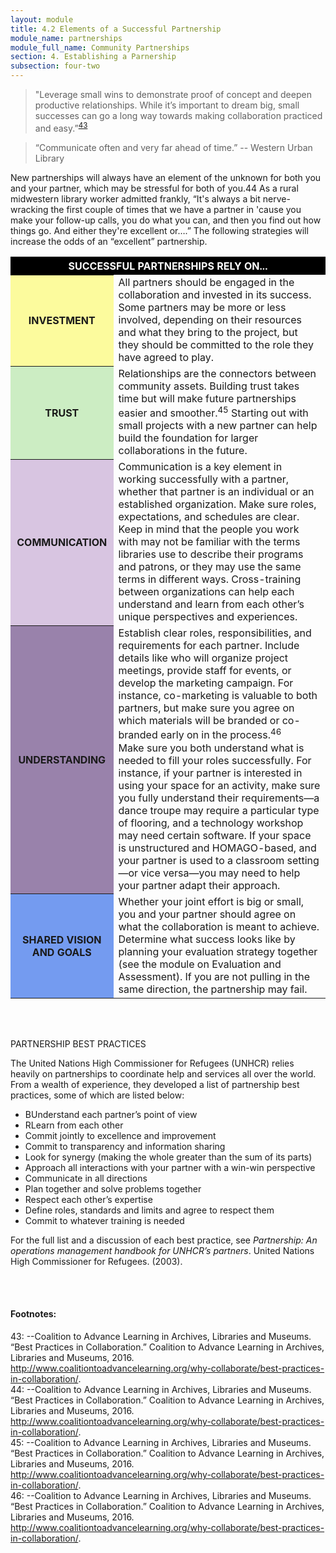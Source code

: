 ```yaml
---
layout: module
title: 4.2 Elements of a Successful Partnership
module_name: partnerships
module_full_name: Community Partnerships
section: 4. Establishing a Parnership
subsection: four-two
---
```


>"Leverage small wins to demonstrate proof of concept and deepen productive relationships. While it’s important to dream big, small successes can go a long way towards making collaboration practiced and easy.”<sup>[43](#fn43)</sup> 

>“Communicate often and very far ahead of time.” -- Western Urban Library 

New partnerships will always have an element of the unknown for both you and your partner, which may be stressful for both of you.44 As a rural midwestern library worker admitted frankly, “It's always a bit nerve-wracking the first couple of times that we have a partner in 'cause you make your follow-up calls, you do what you can, and then you find out how things go. And either they're excellent or….” The following strategies will increase the odds of an “excellent” partnership. 

<table> 
<tr style="background-color:#000000"><th style="color: white;" colspan = "2">SUCCESSFUL PARTNERSHIPS RELY ON...</th></tr> 
<tr><th style="background-color:#FCFB9D">INVESTMENT</th><td>All partners should be engaged in the collaboration and invested in its success. Some partners may be more or less involved, depending on their resources and what they bring to the project, but they should be committed to the role they have agreed to play.</td></tr> 
<tr><th style="background-color:#CCEDC3">TRUST</th><td>Relationships are the connectors between community assets. Building trust takes time but will make future partnerships easier and smoother.<sup>45</sup> Starting out with small projects with a new partner can help build the foundation for larger collaborations in the future.</td></tr>
<tr><th style="background-color:#D8C5E1">COMMUNICATION</th><td>Communication is a key element in working successfully with a partner, whether that partner is an individual or an established organization. Make sure roles, expectations, and schedules are clear. Keep in mind that the people you work with may not be familiar with the terms libraries use to describe their programs and patrons, or they may use the same terms in different ways. Cross-training between organizations can help each understand and learn from each other’s unique perspectives and experiences. </td></tr>
<tr><th style="background-color:#9982AB">UNDERSTANDING</th><td>Establish clear roles, responsibilities, and requirements for each partner. Include details like who will organize project meetings, provide staff for events, or develop the marketing campaign. For instance, co-marketing is valuable to both partners, but make sure you agree on which materials will be branded or co-branded early on in the process.<sup>46</sup><br> 
Make sure you both understand what is needed to fill your roles successfully. For instance, if your partner is interested in using your space for an activity, make sure you fully understand their requirements—a dance troupe may require a particular type of flooring, and a technology workshop may need certain software. If your space is unstructured and HOMAGO-based, and your partner is used to a classroom setting—or vice versa—you may need to help your partner adapt their approach.</td></tr>
<tr><th style="background-color:#749BF0">SHARED VISION AND GOALS</th><td>Whether your joint effort is big or small, you and your partner should agree on what the collaboration is meant to achieve. Determine what success looks like by planning your evaluation strategy together (see the module on Evaluation and Assessment). If you are not pulling in the same direction, the partnership may fail. </td></tr>
</table>
<br>
<br>
<div class="pointers">  

<p><span class="box-title">PARTNERSHIP BEST PRACTICES</span></p> 
<p>The United Nations High Commissioner for Refugees (UNHCR) relies heavily on partnerships to coordinate help and services all over the world. From a wealth of experience, they developed a list of partnership best practices, some of which are listed below:</p>
<ul> 

<li>BUnderstand each partner’s point of view</li> 

<li>RLearn from each other</li> 

<li>Commit jointly to excellence and improvement</li> 
<li>Commit to transparency and information sharing</li>
<li>Look for synergy (making the whole greater than the sum of its parts)</li>
<li>Approach all interactions with your partner with a win-win perspective</li>
<li>Communicate in all directions </li>
<li>Plan together and solve problems together</li>
<li>Respect each other’s expertise</li>
<li>Define roles, standards and limits and agree to respect them</li>
<li>Commit to whatever training is needed</li>
</ul> 
<p>For the full list and a discussion of each best practice, see <i>Partnership: An operations management handbook for UNHCR’s partners</i>. United Nations High Commissioner for Refugees. (2003).</p>
</div>
<br>
<br>

#### Footnotes:
<a name="fn43">43</a>:  --Coalition to Advance Learning in Archives, Libraries and Museums. “Best Practices in Collaboration.” Coalition to Advance Learning in Archives, Libraries and Museums, 2016. http://www.coalitiontoadvancelearning.org/why-collaborate/best-practices-in-collaboration/.
<br>
<a name="fn44">44</a>:  --Coalition to Advance Learning in Archives, Libraries and Museums. “Best Practices in Collaboration.” Coalition to Advance Learning in Archives, Libraries and Museums, 2016. http://www.coalitiontoadvancelearning.org/why-collaborate/best-practices-in-collaboration/.
<br>
<a name="fn45">45</a>:  --Coalition to Advance Learning in Archives, Libraries and Museums. “Best Practices in Collaboration.” Coalition to Advance Learning in Archives, Libraries and Museums, 2016. http://www.coalitiontoadvancelearning.org/why-collaborate/best-practices-in-collaboration/.
<br>
<a name="fn46">46</a>:  --Coalition to Advance Learning in Archives, Libraries and Museums. “Best Practices in Collaboration.” Coalition to Advance Learning in Archives, Libraries and Museums, 2016. http://www.coalitiontoadvancelearning.org/why-collaborate/best-practices-in-collaboration/.

